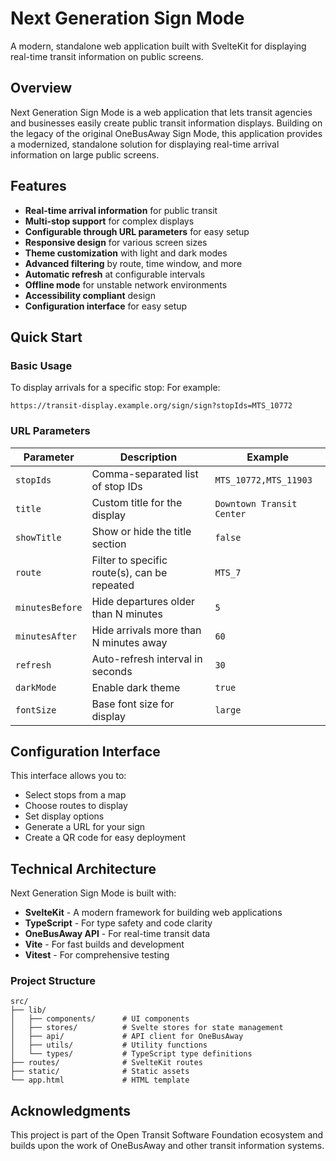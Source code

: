 # Next Generation Sign Mode

A modern, standalone web application built with SvelteKit for displaying real-time transit information on public screens.

## Overview

Next Generation Sign Mode is a web application that lets transit agencies and businesses easily create public transit information displays. Building on the legacy of the original OneBusAway Sign Mode, this application provides a modernized, standalone solution for displaying real-time arrival information on large public screens.

## Features

- **Real-time arrival information** for public transit
- **Multi-stop support** for complex displays
- **Configurable through URL parameters** for easy setup
- **Responsive design** for various screen sizes
- **Theme customization** with light and dark modes
- **Advanced filtering** by route, time window, and more
- **Automatic refresh** at configurable intervals
- **Offline mode** for unstable network environments
- **Accessibility compliant** design
- **Configuration interface** for easy setup

## Quick Start

### Basic Usage

To display arrivals for a specific stop:
For example:
```
https://transit-display.example.org/sign/sign?stopIds=MTS_10772
```



### URL Parameters

| Parameter | Description | Example |
|-----------|-------------|---------|
| `stopIds` | Comma-separated list of stop IDs | `MTS_10772,MTS_11903` |
| `title` | Custom title for the display | `Downtown Transit Center` |
| `showTitle` | Show or hide the title section | `false` |
| `route` | Filter to specific route(s), can be repeated | `MTS_7` |
| `minutesBefore` | Hide departures older than N minutes | `5` |
| `minutesAfter` | Hide arrivals more than N minutes away | `60` |
| `refresh` | Auto-refresh interval in seconds | `30` |
| `darkMode` | Enable dark theme | `true` |
| `fontSize` | Base font size for display | `large` |


## Configuration Interface

This interface allows you to:
- Select stops from a map
- Choose routes to display
- Set display options
- Generate a URL for your sign
- Create a QR code for easy deployment

## Technical Architecture

Next Generation Sign Mode is built with:

- **SvelteKit** - A modern framework for building web applications
- **TypeScript** - For type safety and code clarity
- **OneBusAway API** - For real-time transit data
- **Vite** - For fast builds and development
- **Vitest** - For comprehensive testing

### Project Structure

```
src/
├── lib/
│   ├── components/      # UI components
│   ├── stores/          # Svelte stores for state management
│   ├── api/             # API client for OneBusAway
│   ├── utils/           # Utility functions
│   └── types/           # TypeScript type definitions
├── routes/              # SvelteKit routes
├── static/              # Static assets
└── app.html             # HTML template
```


## Acknowledgments

This project is part of the Open Transit Software Foundation ecosystem and builds upon the work of OneBusAway and other transit information systems.
